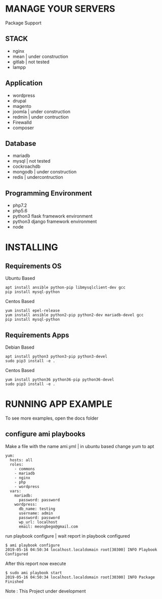 # MANAGE YOUR SERVERS 

Package Support

## STACK
- nginx
- mean | under construction
- gitlab | not tested
- lampp

## Application
- wordpress
- drupal
- magento
- joomla | under construction
- redmin | under contruction
- Firewalld
- composer

## Database
- mariadb
- mysql | not tested
- cockroachdb
- mongodb | under construction
- redis | undercontruction

## Programming Environment
- php7.2
- php5.6
- python3 flask framework environment
- python3 django framework environment
- node


# INSTALLING
## Requirements OS
Ubuntu Based
```
apt install ansible python-pip libmysqlclient-dev gcc
pip install mysql-python
```

Centos Based
```
yum install epel-release
yum install ansible python2-pip python2-dev mariadb-devel gcc
pip install mysql-python
```

## Requirements Apps

Debian Based
```
apt install python3 python3-pip python3-devel
sudo pip3 install -e .
```

Centos Based
```
yum install python36 python36-pip python36-devel
sudo pip3 install -e .
```

# RUNNING APP EXAMPLE
To see more examples, open the docs folder

## configure ami playbooks

Make a file with the name ami.yml | in ubuntu based change yum to apt
```
yum:
  hosts: all
  roles:
    - commons
    - mariadb
    - nginx
    - php
    - wordpress
  vars:
    mariadb:
      password: password
    wordpress:
      db_name: testing
      username: admin
      password: password
      wp_url: localhost
      email: meongbego@gmail.com
```
run playbook configure | wait report in playbook configured
```
$ ami playbook configure
2019-05-16 04:50:34 localhost.localdomain root[30300] INFO Playbook Configured
```
After this report now execute 
```
$ sudo ami playbook start
2019-05-16 04:50:34 localhost.localdomain root[30300] INFO Package Finished
```

Note : This Project under development
